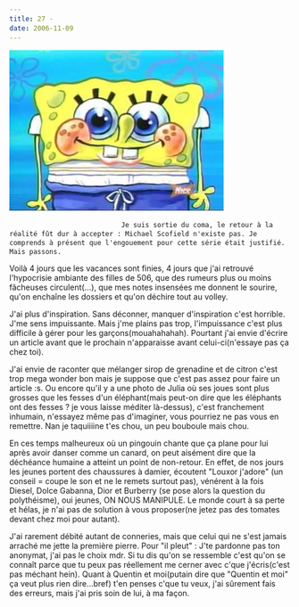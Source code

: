 ```yaml
---
title: 27 -
date: 2006-11-09
---
```


![une image](./img/625637086.jpg)


                                Je suis sortie du coma, le retour à la réalité fût dur à accepter : Michael Scofield n'existe pas. Je comprends à présent que l'engouement pour cette série était justifié. Mais passons.
Voilà 4 jours que les vacances sont finies, 4 jours que j'ai retrouvé l'hypocrisie ambiante des filles de 506, que des rumeurs plus ou moins fâcheuses circulent(...), que mes notes insensées me donnent le sourire, qu'on enchaîne les dossiers et qu'on déchire tout au volley.

J'ai plus d'inspiration. Sans déconner, manquer d'inspiration c'est horrible. J'me sens impuissante. Mais j'me plains pas trop, l'impuissance c'est plus difficile à gérer pour les garçons(mouahahahah).
Pourtant j'ai envie d'écrire un article avant que le prochain n'apparaisse avant celui-ci(n'essaye pas ça chez toi).
 
J'ai envie de raconter que mélanger sirop de grenadine et de citron c'est trop mega wonder bon mais je suppose que c'est pas assez pour faire un article :s. 
Ou encore qu'il y a une photo de Julia où ses joues sont plus grosses que les fesses d'un éléphant(mais peut-on dire que les éléphants ont des fesses ? je vous laisse méditer là-dessus), c'est franchement inhumain, n'essayez même pas d'imaginer, vous pourriez ne pas vous en remettre. Nan je taquiiiine t'es chou, un peu bouboule mais chou.

En ces temps malheureux où un pingouin chante que ça plane pour lui après avoir danser comme un canard, on peut aisément dire que la déchéance humaine a atteint un point de non-retour. 
En effet, de nos jours les jeunes portent des chaussures à damier, écoutent "Louxor j'adore" (un conseil = coupe le son et ne le remets surtout pas), vénérent à la fois Diesel, Dolce Gabanna, Dior et Burberry (se pose alors la question du polythéisme), oui jeunes, ON NOUS MANIPULE. Le monde court à sa perte et hélas, je n'ai pas de solution à vous proposer(ne jetez pas des tomates devant chez moi pour autant).

J'ai rarement débité autant de conneries, mais que celui qui ne s'est jamais arraché me jette la première pierre.
Pour "il pleut" : J'te pardonne pas ton anonymat, j'ai pas le choix mdr. 
Si tu dis qu'on se ressemble c'est qu'on se connaît parce que tu peux pas réellement me cerner avec c'que j'écris(c'est pas méchant hein). 
Quant à Quentin et moi(putain dire que "Quentin et moi" ça veut plus rien dire...bref) t'en penses c'que tu veux, j'ai sûrement fais des erreurs, mais j'ai pris soin de lui, à ma façon.
            
